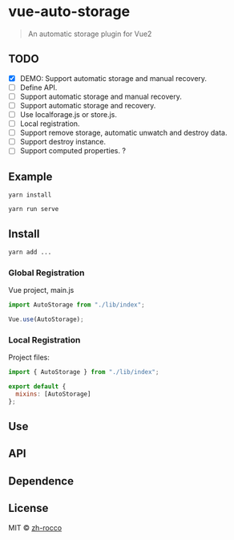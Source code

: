 # vue-auto-storage

> An automatic storage plugin for Vue2

## TODO

- [x] DEMO: Support automatic storage and manual recovery.
- [ ] Define API.
- [ ] Support automatic storage and manual recovery.
- [ ] Support automatic storage and recovery.
- [ ] Use localforage.js or store.js.
- [ ] Local registration.
- [ ] Support remove storage, automatic unwatch and destroy data.
- [ ] Support destroy instance.
- [ ] Support computed properties. ?

## Example

```
yarn install

yarn run serve
```

## Install

```bash
yarn add ...
```

### Global Registration

Vue project, main.js

```javascript
import AutoStorage from "./lib/index";

Vue.use(AutoStorage);
```

### Local Registration

Project files:

```javascript
import { AutoStorage } from "./lib/index";

export default {
  mixins: [AutoStorage]
};
```

## Use

## API

## Dependence

## License

MIT © [zh-rocco](https://github.com/zh-rocco)
